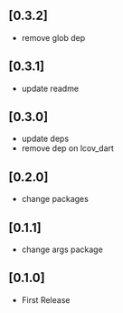 ## [0.3.2]

* remove glob dep

## [0.3.1]

* update readme

## [0.3.0]

* update deps
* remove dep on lcov_dart

## [0.2.0]

* change packages

## [0.1.1]

* change args package

## [0.1.0] 

* First Release
